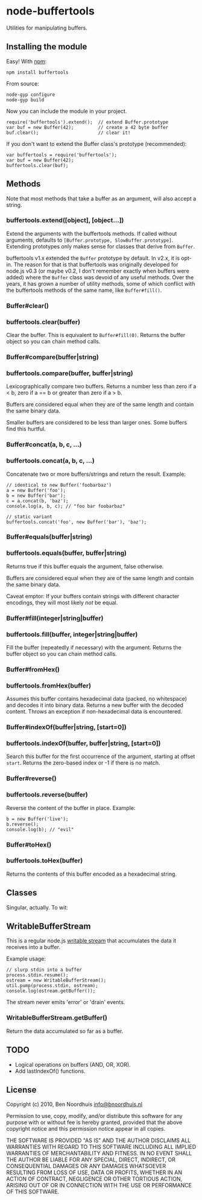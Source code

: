 # node-buffertools

Utilities for manipulating buffers.

## Installing the module

Easy! With [npm](http://npmjs.org/):

	npm install buffertools

From source:

	node-gyp configure
	node-gyp build

Now you can include the module in your project.

	require('buffertools').extend();  // extend Buffer.prototype
	var buf = new Buffer(42);         // create a 42 byte buffer
	buf.clear();                      // clear it!

If you don't want to extend the Buffer class's prototype (recommended):

	var buffertools = require('buffertools');
	var buf = new Buffer(42);
	buffertools.clear(buf);

## Methods

Note that most methods that take a buffer as an argument, will also accept a string.

### buffertools.extend([object], [object...])

Extend the arguments with the buffertools methods.  If called without arguments,
defaults to `[Buffer.prototype, SlowBuffer.prototype]`.  Extending prototypes
only makes sense for classes that derive from `Buffer`.

buffertools v1.x extended the `Buffer` prototype by default.  In v2.x, it is
opt-in.  The reason for that is that buffertools was originally developed for
node.js v0.3 (or maybe v0.2, I don't remember exactly when buffers were added)
where the `Buffer` class was devoid of any useful methods.  Over the years, it
has grown a number of utility methods, some of which conflict with the
buffertools methods of the same name, like `Buffer#fill()`.

### Buffer#clear()
### buffertools.clear(buffer)

Clear the buffer. This is equivalent to `Buffer#fill(0)`.
Returns the buffer object so you can chain method calls.

### Buffer#compare(buffer|string)
### buffertools.compare(buffer, buffer|string)

Lexicographically compare two buffers. Returns a number less than zero
if a < b, zero if a == b or greater than zero if a > b.

Buffers are considered equal when they are of the same length and contain
the same binary data.

Smaller buffers are considered to be less than larger ones. Some buffers
find this hurtful.

### Buffer#concat(a, b, c, ...)
### buffertools.concat(a, b, c, ...)

Concatenate two or more buffers/strings and return the result. Example:

	// identical to new Buffer('foobarbaz')
	a = new Buffer('foo');
	b = new Buffer('bar');
	c = a.concat(b, 'baz');
	console.log(a, b, c); // "foo bar foobarbaz"

	// static variant
	buffertools.concat('foo', new Buffer('bar'), 'baz');

### Buffer#equals(buffer|string)
### buffertools.equals(buffer, buffer|string)

Returns true if this buffer equals the argument, false otherwise.

Buffers are considered equal when they are of the same length and contain
the same binary data.

Caveat emptor: If your buffers contain strings with different character encodings,
they will most likely *not* be equal.

### Buffer#fill(integer|string|buffer)
### buffertools.fill(buffer, integer|string|buffer)

Fill the buffer (repeatedly if necessary) with the argument.
Returns the buffer object so you can chain method calls.

### Buffer#fromHex()
### buffertools.fromHex(buffer)

Assumes this buffer contains hexadecimal data (packed, no whitespace)
and decodes it into binary data. Returns a new buffer with the decoded
content. Throws an exception if non-hexadecimal data is encountered.

### Buffer#indexOf(buffer|string, [start=0])
### buffertools.indexOf(buffer, buffer|string, [start=0])

Search this buffer for the first occurrence of the argument, starting at
offset `start`. Returns the zero-based index or -1 if there is no match.

### Buffer#reverse()
### buffertools.reverse(buffer)

Reverse the content of the buffer in place. Example:

	b = new Buffer('live');
	b.reverse();
	console.log(b); // "evil"

### Buffer#toHex()
### buffertools.toHex(buffer)

Returns the contents of this buffer encoded as a hexadecimal string.

## Classes

Singular, actually. To wit:

## WritableBufferStream

This is a regular node.js [writable stream](http://nodejs.org/docs/v0.3.4/api/streams.html#writable_Stream)
that accumulates the data it receives into a buffer.

Example usage:

	// slurp stdin into a buffer
	process.stdin.resume();
	ostream = new WritableBufferStream();
	util.pump(process.stdin, ostream);
	console.log(ostream.getBuffer());

The stream never emits 'error' or 'drain' events.

### WritableBufferStream.getBuffer()

Return the data accumulated so far as a buffer.

## TODO

* Logical operations on buffers (AND, OR, XOR).
* Add lastIndexOf() functions.

## License

Copyright (c) 2010, Ben Noordhuis <info@bnoordhuis.nl>

Permission to use, copy, modify, and/or distribute this software for any
purpose with or without fee is hereby granted, provided that the above
copyright notice and this permission notice appear in all copies.

THE SOFTWARE IS PROVIDED "AS IS" AND THE AUTHOR DISCLAIMS ALL WARRANTIES
WITH REGARD TO THIS SOFTWARE INCLUDING ALL IMPLIED WARRANTIES OF
MERCHANTABILITY AND FITNESS. IN NO EVENT SHALL THE AUTHOR BE LIABLE FOR
ANY SPECIAL, DIRECT, INDIRECT, OR CONSEQUENTIAL DAMAGES OR ANY DAMAGES
WHATSOEVER RESULTING FROM LOSS OF USE, DATA OR PROFITS, WHETHER IN AN
ACTION OF CONTRACT, NEGLIGENCE OR OTHER TORTIOUS ACTION, ARISING OUT OF
OR IN CONNECTION WITH THE USE OR PERFORMANCE OF THIS SOFTWARE.

